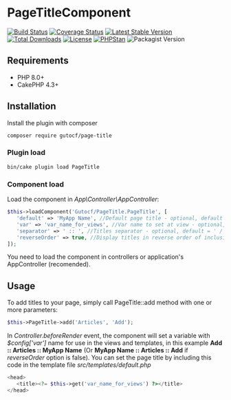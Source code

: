 # PageTitleComponent

[![Build Status](https://img.shields.io/github/workflow/status/gutocf/page-title/CI/master?style=flat-square)](https://github.com/gutocf/page-title/actions?query=workflow%3ACI+branch%3Amaster)
[![Coverage Status](https://img.shields.io/codecov/c/github/gutocf/page-title.svg?style=flat-square)](https://codecov.io/github/gutocf/page-title)
[![Latest Stable Version](https://poser.pugx.org/gutocf/page-title/v/stable.svg)](https://packagist.org/packages/gutocf/page-title)
[![Total Downloads](https://img.shields.io/packagist/dt/gutocf/page-title.svg?style=flat-square)](https://packagist.org/packages/gutocf/page-title)
[![License](https://img.shields.io/badge/license-MIT-blue.svg?style=flat-square)](https://packagist.org/packages/gutocf/page-title)
[![PHPStan](https://img.shields.io/badge/PHPStan-Level%207-brightgreen.svg?style=flat-square&logo=php)](https://shields.io/#/)
![Packagist Version](https://img.shields.io/packagist/v/gutocf/page-title?style=flat-square)


## Requirements
 - PHP 8.0+
 - CakePHP 4.3+

## Installation

Install the plugin with composer

    composer require gutocf/page-title

### Plugin load

    bin/cake plugin load PageTitle

### Component load

Load the component in *App\Controller\AppController*:

```php
$this->loadComponent('Gutocf/PageTitle.PageTitle', [
   'default' => 'MyApp Name', //Default page title - optional, default = null
   'var' => 'var_name_for_views', //Var name to set at view - optional, default = title
   'separator' => ' :: ', //Titles separator - optional, default = ' / '
   'reverseOrder' => true, //Display titles in reverse order of inclusion - optional, default = true
]);
```
You need to load the component in controllers or application's AppController (recomended).

## Usage

To add titles to your page, simply call PageTitle::add method with one or more parameters:
```php
$this->PageTitle->add('Articles', 'Add');
```

In *Controller.beforeRender* event, the component will set a variable with *$config['var']* name for use in the views and templates, in this example **Add :: Articles :: MyApp Name** (Or **MyApp Name :: Articles :: Add** if *reverseOrder* option is false). You can set the page title by including this code in the template file *src/templates/default.php*

```php
<head>
   <title><?= $this->get('var_name_for_views') ?></title>
</head>
```
